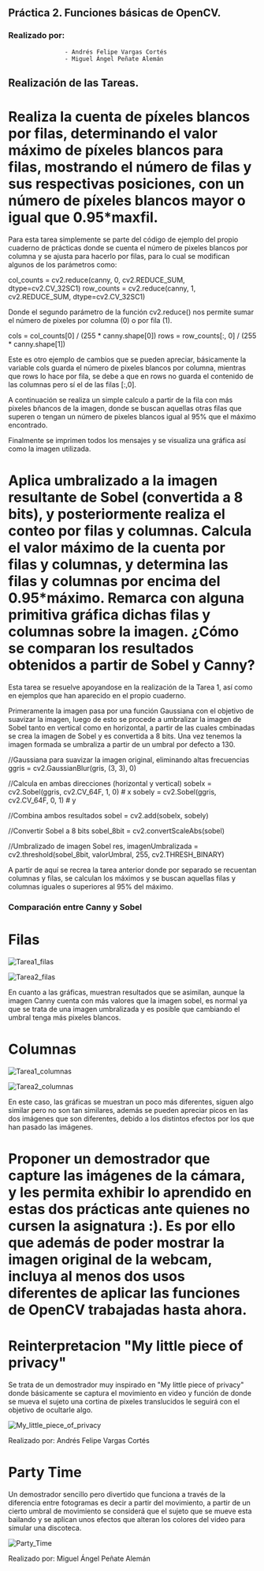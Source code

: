 ## Práctica 2. Funciones básicas de OpenCV.

### Realizado por:

                    - Andrés Felipe Vargas Cortés
                    - Miguel Ángel Peñate Alemán

## Realización de las Tareas.

# Realiza la cuenta de píxeles blancos por filas, determinando el valor máximo de píxeles blancos para filas, mostrando el número de filas y sus respectivas posiciones, con un número de píxeles blancos mayor o igual que 0.95*maxfil.

Para esta tarea simplemente se parte del código de ejemplo del propio cuaderno de prácticas donde se cuenta el número de pixeles blancos por columna y se ajusta para hacerlo por filas, para lo cual se modifican algunos de los parámetros como:

col_counts = cv2.reduce(canny, 0, cv2.REDUCE_SUM, dtype=cv2.CV_32SC1) 
row_counts = cv2.reduce(canny, 1, cv2.REDUCE_SUM, dtype=cv2.CV_32SC1)

Donde el segundo parámetro de la función cv2.reduce() nos permite sumar el número de pixeles por columna (0) o por fila (1).

cols = col_counts[0] / (255 * canny.shape[0])
rows = row_counts[:, 0] / (255 * canny.shape[1])

Este es otro ejemplo de cambios que se pueden apreciar, básicamente la variable cols guarda el número de pixeles blancos por columna, mientras que rows lo hace por fila, se debe a que en rows no guarda el contenido de las columnas pero sí el de las filas [:,0].

A continuación se realiza un simple calculo a partir de la fila con más pixeles bñancos de la imagen, donde se buscan aquellas otras filas que superen o tengan un número de pixeles blancos igual al 95% que el máximo encontrado.

Finalmente se imprimen todos los mensajes y se visualiza una gráfica así como la imagen utilizada.

# Aplica umbralizado a la imagen resultante de Sobel (convertida a 8 bits), y posteriormente realiza el conteo por filas y columnas. Calcula el valor máximo de la cuenta por filas y columnas, y determina las filas y columnas por encima del 0.95*máximo. Remarca con alguna primitiva gráfica dichas filas y columnas sobre la imagen. ¿Cómo se comparan los resultados obtenidos a partir de Sobel y Canny?

Esta tarea se resuelve apoyandose en la realización de la Tarea 1, así como en ejemplos que han aparecido en el propio cuaderno.

Primeramente la imagen pasa por una función Gaussiana con el objetivo de suavizar la imagen, luego de esto se procede a umbralizar la imagen de Sobel tanto en vertical como en horizontal, a partir de las cuales cmbinadas se crea la imagen de Sobel y es convertida a 8 bits. Una vez tenemos la imagen formada se umbraliza a partir de un umbral por defecto a 130.

//Gaussiana para suavizar la imagen original, eliminando altas frecuencias
ggris = cv2.GaussianBlur(gris, (3, 3), 0)

//Calcula en ambas direcciones (horizontal y vertical)
sobelx = cv2.Sobel(ggris, cv2.CV_64F, 1, 0)  # x
sobely = cv2.Sobel(ggris, cv2.CV_64F, 0, 1)  # y

//Combina ambos resultados
sobel = cv2.add(sobelx, sobely)

//Convertir Sobel a 8 bits
sobel_8bit = cv2.convertScaleAbs(sobel)

//Umbralizado de imagen Sobel
res, imagenUmbralizada = cv2.threshold(sobel_8bit, valorUmbral, 255, cv2.THRESH_BINARY)

A partir de aquí se recrea la tarea anterior donde por separado se recuentan columnas y filas, se calculan los máximos y se buscan aquellas filas y columnas iguales o superiores al 95% del máximo.

### Comparación entre Canny y Sobel

# Filas

![Tarea1_filas](tarea1_filas.png)

![Tarea2_filas](tarea2_filas.png)

En cuanto a las gráficas, muestran resultados que se asimilan, aunque la imagen Canny cuenta con más valores que la imagen sobel, es normal ya que se trata de una imagen umbralizada y es posible que cambiando el umbral tenga más pixeles blancos. 

# Columnas

![Tarea1_columnas](tarea1_columnas.png)

![Tarea2_columnas](tarea2_columnas.png)

En este caso, las gráficas se muestran un poco más diferentes, siguen algo similar pero no son tan similares, además se pueden apreciar picos en las dos imágenes que son diferentes, debido a los distintos efectos por los que han pasado las imágenes.

#  Proponer un demostrador que capture las imágenes de la cámara, y les permita exhibir lo aprendido en estas dos prácticas ante quienes no cursen la asignatura :). Es por ello que además de poder mostrar la imagen original de la webcam, incluya al menos dos usos diferentes de aplicar las funciones de OpenCV trabajadas hasta ahora.

# Reinterpretacion "My little piece of privacy"

Se trata de un demostrador muy inspirado en "My little piece of privacy" donde básicamente se captura el movimiento en video y función de donde se mueva el sujeto una cortina de pixeles translucidos le seguirá con el objetivo de ocultarle algo.

![My_little_piece_of_privacy](video1.gif)

Realizado por: Andrés Felipe Vargas Cortés

# Party Time

Un demostrador sencillo pero divertido que funciona a través de la diferencia entre fotogramas es decir a partir del movimiento, a partir de un cierto umbral de movimiento se considerá que el sujeto que se mueve esta bailando y se aplican unos efectos que alteran los colores del video para simular una discoteca.

![Party_Time](video2.gif)

Realizado por: Miguel Ángel Peñate Alemán

